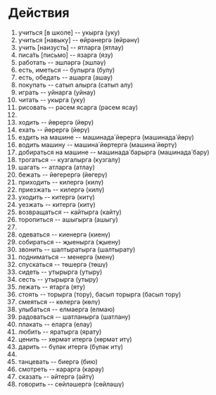 # Действия

1. учиться [в школе] -- укырга (уку)
2. учиться [навыку] -- өйрәнергә (өйрәнү)
3. учить [наизусть] -- ятларга (ятлау)
4. писа́ть [письмо] -- язарга (язу)
5. работать -- эшләргә (эшләү)
6. есть, иметься -- булырга (булу)
7. есть, обедать -- ашарга (ашау)
8. покупать -- сатып алырга (сатып алу)
9. играть -- уйнарга (уйнау)
10. читать -- укырга (уку)
11. рисовать -- рәсем ясарга (рәсем ясау)
12. 
13. ходить -- йөрергә (йөрү)
14. ехать -- йөрергә (йөрү)
15. ездить на машине -- машинада́ йөрергә (машинада́ йөрү)
16. водить машину -- машина́ йөртергә (машина́ йөртү)
17. добираться на машине -- машинада́ барырга (машинада́ бару)
18. трогаться -- кузгалырга (кузгалу)
19. шагать -- атларга (атлау)
20. бежать -- йөгерергә (йөгерү)
21. приходить -- килергә (килү)
22. приезжать -- килергә (килү)
23. уходить -- китергә (китү)
24. уезжать -- китергә (китү)
25. возвращаться -- кайтырга (кайту)
26. торопиться -- ашыгырга (ашыгу)
27. 
28. одеваться -- киенергә (киенү)
29. собираться -- җыенырга (җыену)
30. звонить -- шалтыратырга (шалтырату)
31. подниматься -- менергә (менү)
32. спускаться -- төшергә (төшү)
33. сидеть -- утырырга (утыру)
34. сесть -- утырырга (утыру)
35. лежать -- ятарга (яту)
36. стоять -- торырга (тору), басып торырга (басып тору) 
37. смеяться -- көлергә (көлү)
38. улыбаться -- елмаерга (елмаю)
39. радоваться -- шатланырга (шатлану)
40. плакать -- еларга (елау)
41. любить -- яратырга (ярату)
42. ценить -- хөрмәт итергә (хөрмәт итү)
43. дарить -- бүләк итергә (бүләк итү)
44. 
45. танцевать -- биергә (бию)
46. смотреть -- карарга (карау)
47. сказать -- әйтергә (әйтү)
48. говорить -- сөйләшергә (сөйләшү)
